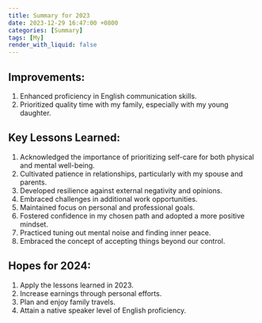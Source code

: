 ```yaml
---
title: Summary for 2023
date: 2023-12-29 16:47:00 +0800
categories: [Summary]
tags: [My]
render_with_liquid: false
---
```


## Improvements:

1. Enhanced proficiency in English communication skills.
2. Prioritized quality time with my family, especially with my young daughter.

## Key Lessons Learned:

1. Acknowledged the importance of prioritizing self-care for both physical and mental well-being.
2. Cultivated patience in relationships, particularly with my spouse and parents.
3. Developed resilience against external negativity and opinions.
4. Embraced challenges in additional work opportunities.
5. Maintained focus on personal and professional goals.
6. Fostered confidence in my chosen path and adopted a more positive mindset.
7. Practiced tuning out mental noise and finding inner peace.
8. Embraced the concept of accepting things beyond our control.

## Hopes for 2024:

1. Apply the lessons learned in 2023.
2. Increase earnings through personal efforts.
3. Plan and enjoy family travels.
4. Attain a native speaker level of English proficiency.

 
